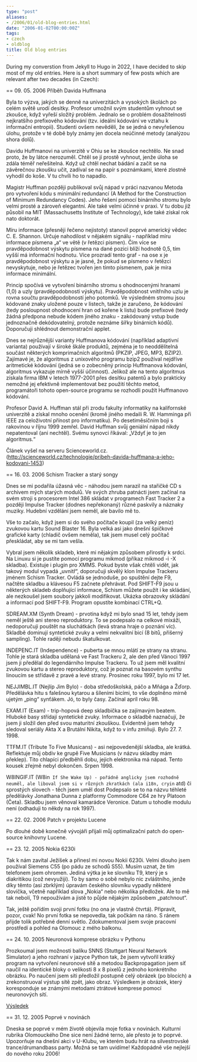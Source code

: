```yaml
---
type: "post"
aliases:
- /2006/01/old-blog-entries.html
date: "2006-01-02T00:00:00Z"
tags:
- czech
- oldblog
title: Old blog entries
---
```


During my converstion from Jekyll to Hugo in 2022, I have decided to skip most of my old entries. Here is a short summary of few posts which are relevant after two decades (in Czech):

== 09. 05. 2006 Příběh Davida Huffmana

Byla to výzva, jakých se denně na univerzitách a vysokých školách po celém světě urodí desítky. Profesor umožnil svým studentům vyhnout se zkoušce, když vyřeší složitý problém. Jednalo se o problém dosažitelnosti nejkratšího prefixového kódování (tzv. ideální kódování ve vztahu k informační entropii). Studenti ovšem nevěděli, že se jedná o nevyřešenou úlohu, protože v té době byly známy jen docela neúčinné metody (analýzou shora dolů).

Davidu Huffmanovi na univerzitě v Ohiu se ke zkoušce nechtělo. Ne snad proto, že by látce nerozuměl. Chtěl se jí prostě vyhnout, jenže úloha se zdála téměř neřešitelná. Když už chtěl nechat bádání a začít se na závěrečnou zkoušku učit, zadíval se na papír s poznámkami, které zlostně vyhodil do koše. V tu chvíli ho to napadlo.

Magistr Huffman později publikoval svůj nápad v práci nazvanou Metoda pro vytvoření kódu s minimální redundancí (A Method for the Construction of Minimum Redundancy Codes). Jeho řešení pomocí binárního stromu bylo velmi prosté a zároveň elegantní. Ale také velmi účinné v praxi. V tu dobu již působil na MIT (Massachusetts Institute of Technology), kde také získal rok nato doktorát.

Míru informace (přesněji řečeno nejistoty) stanovil poprvé americký vědec C. E. Shannon. Určuje nahodilost v nějakém signálu - například míru informace písmena „a“ ve větě (v řetězci písmen). Čím více se pravděpodobnost výskytu písmena na dané pozici blíží hodnotě 0,5, tím vyšší má informační hodnotu. Více prozradí tento graf - na ose x je pravděpodobnost výskytu a je jasné, že pokud se písmeno v řetězci nevyskytuje, nebo je řetězec tvořen jen tímto písmenem, pak je míra informace minimální.

Princip spočívá ve vytvoření binárního stromu s ohodnocenými hranami (1,0) a uzly (pravděpodobnosti výskytu). Pravděpodobnost vnitřního uzlu je rovna součtu pravděpodobností jeho potomků. Ve výsledném stromu jsou kódované znaky uložené pouze v listech, takže je zaručeno, že kódování (tedy posloupnost ohodnocení hran od kořene k listu) bude prefixové (tedy žádná předpona nebude kódem jiného znaku - zakódovaný vstup bude jednoznačně dekódovatelný, protože neznáme šířky binárních kódů). Doporučuji shlédnout demonstrační applet.

Dnes se nejrůznější varianty Huffmanova kódování (například adaptivní varianta) používají v široké škále produktů, zejména je to neoddělitelná součást některých komprimačních algoritmů (PKZIP, JPEG, MP3, BZIP2). Zajímavé je, že algoritmus z unixového programu bzip2 používal nejdříve aritmetické kódování (jedná se o zobecněný princip Huffmanova kódování, algoritmus vykazuje mírně vyšší účinnost). Jelikož ale na tento algoritmus získala firma IBM v letech 1977-2001 přes desítku patentů a bylo prakticky nemožné jej efektivně implementovat bez použití těchto metod, programátoři tohoto open-source programu se rozhodli použít Huffmanovo kódování.

Profesor David A. Huffman stál při zrodu fakulty informatiky na kalifornské univerzitě a získal mnoho ocenění (kromě jiného medaili R. W. Hamminga při IEEE za celoživotní přínost pro informatiku). Po desetiměsíčním boji s rakovinou v říjnu 1999 zemřel. David Huffman svůj geniální nápad nikdy nepatentoval (ani nechtěl). Svému synovci říkával: „Vždyť je to jen algoritmus.“

Článek vyšel na serveru Scienceworld.cz. (http://scienceworld.cz/technologie/pribeh-davida-huffmana-a-jeho-kodovani-1453)

== 16. 03. 2006 Schism Tracker a starý songy

Dnes se mi podařila úžasná věc - náhodou jsem narazil na stařičké CD s archivem mých starých modulů. Ve svých zhruba patnácti jsem začínal na svém stroji s procesorem Intel 386 skládat v programech Fast Tracker 2 a později Impulse Tracker (dodnes nepřekonaný) různé paskvily a náznaky muziky. Hudební vzdělání jsem neměl, ale bavilo mě to.

Vše to začalo, když jsem si do svého počítače koupil (za velký peníz) zvukovou kartu Sound Blaster 16. Byla velká asi jako dnešní špičkové grafické karty (chladič ovšem neměla), tak jsem musel celý počítač přeskládat, aby se mi tam vešla.

Vybral jsem několik skladeb, které mi nějakým způsobem přirostly k srdci. Na Linuxu si je pustíte pomocí programu mikmod (příkaz mikmod -i -X skladba). Existuje i plugin pro XMMS. Pokud byste však chtěli vidět, jak takový modul vypadá „uvnitř“, doporučuji skvělý klon Impulse Trackeru jménem Schism Tracker. Ovládá se jednoduše, po spuštění dejte F9, načtěte skladbu a klávesou F5 začnete přehrávat. Pod SHIFT-F9 jsou u některých skladeb doplňující informace, Schism můžete použít i ke skládání, ale nezkoušel jsem soubory jakkoli modifikovat. Ukázka obrazovky skládání a informací pod SHIFT-F9. Program opustíte kombinací CTRL+Q.

SDREAM.XM (Synth Dream) - prvotina když mi bylo snad 15 let, tehdy jsem neměl ještě ani stereo reproduktory. To se podepsalo na celkové mixáži, nedoporučuji pouštět na sluchátkách (levá strana hraje o poznání víc). Skladbě dominují syntetické zvuky a velmi nekvalitní bicí (8 bitů, přišerný sampling). Tohle raději nebudu škatulkovat.

INDEPENC.IT (Independence) - puberta se mnou mlátí ze strany na stranu. Tohle je stará skladba udělaná ve Fast Trackeru 2, ale den před Vánoci 1997 jsem ji předělal do legendárního Impulse Trackeru. To už jsem měl kvalitní zvukovou kartu a stereo reproduktory, což je poznat na basovém synthu linoucím se střídavě z pravé a levé strany. Prosinec roku 1997, bylo mi 17 let.

NEJJIMBL.IT (Nejlíp Jim Bylo) - doba středoškolská, páčo a Mňága a Žďorp. Předělávka hitu s falešnou kytarou a šíleními bicími, to vše doplněno mírně ujetým „ping“ synťákem. Jó, to byly časy. Začínal apríl roku 98.

EXAM.IT (Exam) - trip-hopová deep skladbička se zajímavým beatem. Hluboké basy střídají syntetické zvuky. Informace o skladbě naznačují, že jsem ji složil den před svou maturitní zkouškou. Evidentně jsem tehdy sledoval seriály Akta X a Brutální Nikita, když to v infu zmiňuji. Bylo 27. 7. 1998.

TTFM.IT (Tribute To Five Musicans) - asi nejpovedenější skladba, ale krátká. Reflektuje můj obdiv ke grupě Five Musicians (v názvu skladby mám překlep). Tito chlapíci předběhli dobu, jejich elektronika má nápad. Tento kousek zřejmě nebyl dokončen. Srpen 1998.

W8INGIF.IT (W8in` If She Wake Up) - pořádně anglicky jsem rozhodně neuměl, ale liboval jsem si v různých zkratkách (ala i18n, cryin` atd) či sprostých slovech - těch jsem uměl dost Podepsalo se to na názvu téhleté předělávky Jonathana Dunna z platformy Commodore C64 ze hry Platoon (Četa). Skladbu jsem věnoval kamarádce Veronice. Datum u tohodle modulu není (odhaduji to někdy na rok 1997).

== 22. 02. 2006 Patch v projektu Lucene

Po dlouhé době konečně vývojáři přijali můj optimalizační patch do open-source knihovny Lucene.

== 23. 12. 2005 Nokia 6230i

Tak k nám zavítal Ježíšek a přinesl mi novou Nokii 6230i. Velmi dlouho jsem používal Siemens C55 (po pádu ze schodů S55). Musím uznat, že tím telefonem jsem ohromen. Jediná výtka je ke slovníku T9, který je s diakritikou (což nevyužiji). To by samo o sobě nebylo nic zvláštního, jenže díky těmto (asi zbrklým) úpravám českého slovníku vypadly některé slovíčka, včetně například slova „Nokia“ nebo několika předložek. Ale to mě tak nebolí, T9 nepoužívám a jistě to půjde nějakým způsobem „patchnout“.

Tak, ještě pořídím svoji první fotku (no ona je vlastně čtvrtá). Připravit, pozor, cvak! No první fotka se nepovedla, tak počkám na ráno. S ránem přijde tolik potřebné denní světlo. Zdokumentoval jsem svoje pracovní prostředí a pohled na Olomouc z mého balkonu.

== 24. 10. 2005 Neuronová komprese obrázku v Pythonu

Prozkoumal jsem možnosti balíku SNNS (Stuttgart Neural Network Simulator) a jeho rozhraní v jazyce Python tak, že jsem vytvořil krátký program na vytvoření neuronové sítě a metodou Backpropagation jsem síť naučil na identické bloky o velikosti 8 x 8 pixelů z jednoho konkrétního obrázku. Po naučení jsem síti předložil postupně celý obrázek (po blocích) a zrekonstruoval výstup sítě zpět, jako obraz. Výsledkem je obrázek, který koresponduje se známými metodami ztrátové komprese pomocí neuronových sítí.

<a href="http://lukas.zapletalovi.com/papers/neuronova_komprese/">Výsledek</a>

== 31. 12. 2005 Poprvé v novinách

Dneska se poprvé v mém životě objevila moje fotka v novinách. Kulturní rubrika Olomouckého Dne sice není žádné terno, ale přesto je to poprvé. Upozorňuje na dnešní akci v U-Klubu, ve kterém budu hrát na silvestrovské trance/drumandbass party. Možná se tam uvidíme! Každopádně vše nejlejší do nového roku 2006!

